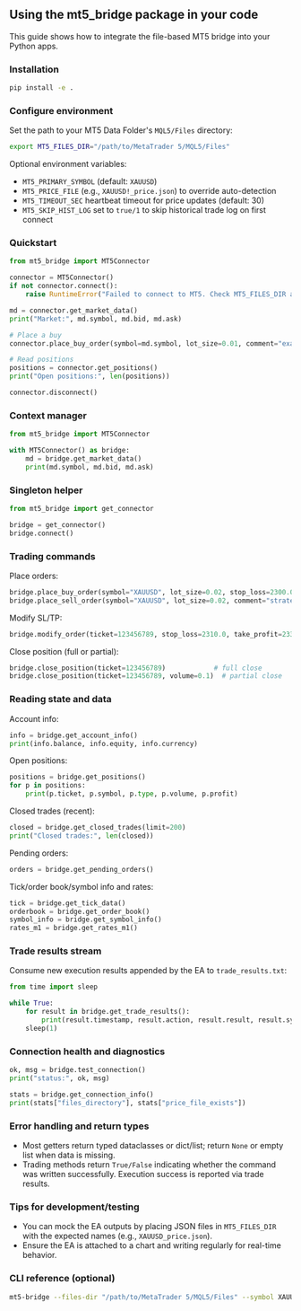 ## Using the mt5_bridge package in your code

This guide shows how to integrate the file-based MT5 bridge into your Python apps.

### Installation

```bash
pip install -e .
```

### Configure environment

Set the path to your MT5 Data Folder's `MQL5/Files` directory:

```bash
export MT5_FILES_DIR="/path/to/MetaTrader 5/MQL5/Files"
```

Optional environment variables:
- `MT5_PRIMARY_SYMBOL` (default: `XAUUSD`)
- `MT5_PRICE_FILE` (e.g., `XAUUSD!_price.json`) to override auto-detection
- `MT5_TIMEOUT_SEC` heartbeat timeout for price updates (default: 30)
- `MT5_SKIP_HIST_LOG` set to `true/1` to skip historical trade log on first connect

### Quickstart

```python
from mt5_bridge import MT5Connector

connector = MT5Connector()
if not connector.connect():
    raise RuntimeError("Failed to connect to MT5. Check MT5_FILES_DIR and that the EA is running.")

md = connector.get_market_data()
print("Market:", md.symbol, md.bid, md.ask)

# Place a buy
connector.place_buy_order(symbol=md.symbol, lot_size=0.01, comment="example-buy")

# Read positions
positions = connector.get_positions()
print("Open positions:", len(positions))

connector.disconnect()
```

### Context manager

```python
from mt5_bridge import MT5Connector

with MT5Connector() as bridge:
    md = bridge.get_market_data()
    print(md.symbol, md.bid, md.ask)
```

### Singleton helper

```python
from mt5_bridge import get_connector

bridge = get_connector()
bridge.connect()
```

### Trading commands

Place orders:

```python
bridge.place_buy_order(symbol="XAUUSD", lot_size=0.02, stop_loss=2300.0, take_profit=2320.0, comment="strategy-A")
bridge.place_sell_order(symbol="XAUUSD", lot_size=0.02, comment="strategy-B")
```

Modify SL/TP:

```python
bridge.modify_order(ticket=123456789, stop_loss=2310.0, take_profit=2330.0)
```

Close position (full or partial):

```python
bridge.close_position(ticket=123456789)            # full close
bridge.close_position(ticket=123456789, volume=0.1)  # partial close
```

### Reading state and data

Account info:

```python
info = bridge.get_account_info()
print(info.balance, info.equity, info.currency)
```

Open positions:

```python
positions = bridge.get_positions()
for p in positions:
    print(p.ticket, p.symbol, p.type, p.volume, p.profit)
```

Closed trades (recent):

```python
closed = bridge.get_closed_trades(limit=200)
print("Closed trades:", len(closed))
```

Pending orders:

```python
orders = bridge.get_pending_orders()
```

Tick/order book/symbol info and rates:

```python
tick = bridge.get_tick_data()
orderbook = bridge.get_order_book()
symbol_info = bridge.get_symbol_info()
rates_m1 = bridge.get_rates_m1()
```

### Trade results stream

Consume new execution results appended by the EA to `trade_results.txt`:

```python
from time import sleep

while True:
    for result in bridge.get_trade_results():
        print(result.timestamp, result.action, result.result, result.symbol, result.trade_id)
    sleep(1)
```

### Connection health and diagnostics

```python
ok, msg = bridge.test_connection()
print("status:", ok, msg)

stats = bridge.get_connection_info()
print(stats["files_directory"], stats["price_file_exists"])
```

### Error handling and return types

- Most getters return typed dataclasses or dict/list; return `None` or empty list when data is missing.
- Trading methods return `True/False` indicating whether the command was written successfully. Execution success is reported via trade results.

### Tips for development/testing

- You can mock the EA outputs by placing JSON files in `MT5_FILES_DIR` with the expected names (e.g., `XAUUSD_price.json`).
- Ensure the EA is attached to a chart and writing regularly for real-time behavior.

### CLI reference (optional)

```bash
mt5-bridge --files-dir "/path/to/MetaTrader 5/MQL5/Files" --symbol XAUUSD --log-level INFO
```


